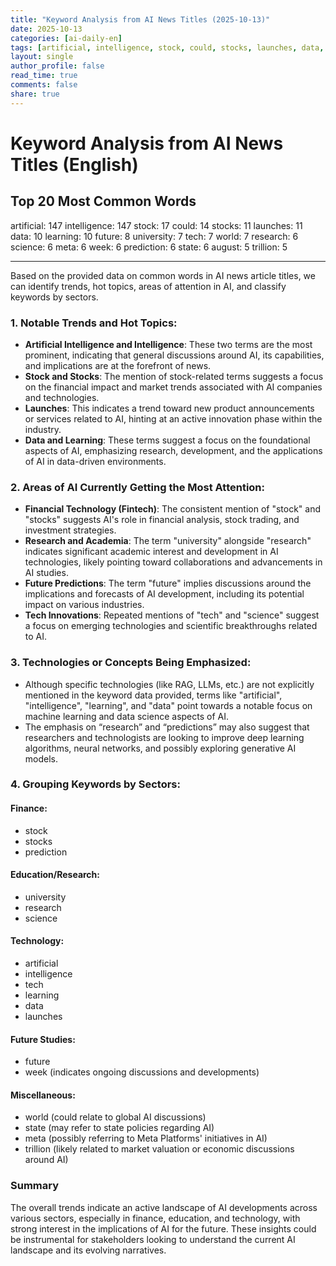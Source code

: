 ```yaml
---
title: "Keyword Analysis from AI News Titles (2025-10-13)"
date: 2025-10-13
categories: [ai-daily-en]
tags: [artificial, intelligence, stock, could, stocks, launches, data, learning, future, university, tech, world, research, science, meta, week, prediction, state, august, trillion]
layout: single
author_profile: false
read_time: true
comments: false
share: true
---
```


# Keyword Analysis from AI News Titles (English)

## Top 20 Most Common Words

artificial: 147
intelligence: 147
stock: 17
could: 14
stocks: 11
launches: 11
data: 10
learning: 10
future: 8
university: 7
tech: 7
world: 7
research: 6
science: 6
meta: 6
week: 6
prediction: 6
state: 6
august: 5
trillion: 5

---

Based on the provided data on common words in AI news article titles, we can identify trends, hot topics, areas of attention in AI, and classify keywords by sectors.

### 1. Notable Trends and Hot Topics:
- **Artificial Intelligence and Intelligence**: These two terms are the most prominent, indicating that general discussions around AI, its capabilities, and implications are at the forefront of news.
- **Stock and Stocks**: The mention of stock-related terms suggests a focus on the financial impact and market trends associated with AI companies and technologies.
- **Launches**: This indicates a trend toward new product announcements or services related to AI, hinting at an active innovation phase within the industry.
- **Data and Learning**: These terms suggest a focus on the foundational aspects of AI, emphasizing research, development, and the applications of AI in data-driven environments.

### 2. Areas of AI Currently Getting the Most Attention:
- **Financial Technology (Fintech)**: The consistent mention of "stock" and "stocks" suggests AI's role in financial analysis, stock trading, and investment strategies.
- **Research and Academia**: The term "university" alongside "research" indicates significant academic interest and development in AI technologies, likely pointing toward collaborations and advancements in AI studies.
- **Future Predictions**: The term "future" implies discussions around the implications and forecasts of AI development, including its potential impact on various industries.
- **Tech Innovations**: Repeated mentions of "tech" and "science" suggest a focus on emerging technologies and scientific breakthroughs related to AI.

### 3. Technologies or Concepts Being Emphasized:
- Although specific technologies (like RAG, LLMs, etc.) are not explicitly mentioned in the keyword data provided, terms like "artificial", "intelligence", "learning", and "data" point towards a notable focus on machine learning and data science aspects of AI.
- The emphasis on “research” and “predictions” may also suggest that researchers and technologists are looking to improve deep learning algorithms, neural networks, and possibly exploring generative AI models.

### 4. Grouping Keywords by Sectors:

#### Finance:
- stock
- stocks
- prediction

#### Education/Research:
- university
- research
- science

#### Technology:
- artificial
- intelligence
- tech
- learning
- data
- launches

#### Future Studies:
- future
- week (indicates ongoing discussions and developments)

#### Miscellaneous:
- world (could relate to global AI discussions)
- state (may refer to state policies regarding AI)
- meta (possibly referring to Meta Platforms' initiatives in AI)
- trillion (likely related to market valuation or economic discussions around AI)

### Summary
The overall trends indicate an active landscape of AI developments across various sectors, especially in finance, education, and technology, with strong interest in the implications of AI for the future. These insights could be instrumental for stakeholders looking to understand the current AI landscape and its evolving narratives.